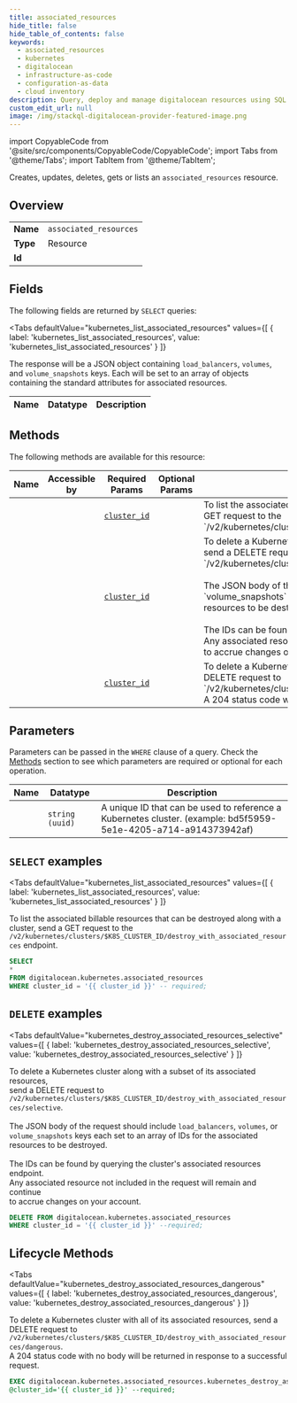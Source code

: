 ```yaml
--- 
title: associated_resources
hide_title: false
hide_table_of_contents: false
keywords:
  - associated_resources
  - kubernetes
  - digitalocean
  - infrastructure-as-code
  - configuration-as-data
  - cloud inventory
description: Query, deploy and manage digitalocean resources using SQL
custom_edit_url: null
image: /img/stackql-digitalocean-provider-featured-image.png
---
```


import CopyableCode from '@site/src/components/CopyableCode/CopyableCode';
import Tabs from '@theme/Tabs';
import TabItem from '@theme/TabItem';

Creates, updates, deletes, gets or lists an <code>associated_resources</code> resource.

## Overview
<table><tbody>
<tr><td><b>Name</b></td><td><code>associated_resources</code></td></tr>
<tr><td><b>Type</b></td><td>Resource</td></tr>
<tr><td><b>Id</b></td><td><CopyableCode code="digitalocean.kubernetes.associated_resources" /></td></tr>
</tbody></table>

## Fields

The following fields are returned by `SELECT` queries:

<Tabs
    defaultValue="kubernetes_list_associated_resources"
    values={[
        { label: 'kubernetes_list_associated_resources', value: 'kubernetes_list_associated_resources' }
    ]}
>
<TabItem value="kubernetes_list_associated_resources">

The response will be a JSON object containing `load_balancers`, `volumes`, and `volume_snapshots` keys. Each will be set to an array of objects containing the standard attributes for associated resources.

<table>
<thead>
    <tr>
    <th>Name</th>
    <th>Datatype</th>
    <th>Description</th>
    </tr>
</thead>
<tbody>
</tbody>
</table>
</TabItem>
</Tabs>

## Methods

The following methods are available for this resource:

<table>
<thead>
    <tr>
    <th>Name</th>
    <th>Accessible by</th>
    <th>Required Params</th>
    <th>Optional Params</th>
    <th>Description</th>
    </tr>
</thead>
<tbody>
<tr>
    <td><a href="#kubernetes_list_associated_resources"><CopyableCode code="kubernetes_list_associated_resources" /></a></td>
    <td><CopyableCode code="select" /></td>
    <td><a href="#parameter-cluster_id"><code>cluster_id</code></a></td>
    <td></td>
    <td>To list the associated billable resources that can be destroyed along with a cluster, send a GET request to the `/v2/kubernetes/clusters/$K8S_CLUSTER_ID/destroy_with_associated_resources` endpoint.</td>
</tr>
<tr>
    <td><a href="#kubernetes_destroy_associated_resources_selective"><CopyableCode code="kubernetes_destroy_associated_resources_selective" /></a></td>
    <td><CopyableCode code="delete" /></td>
    <td><a href="#parameter-cluster_id"><code>cluster_id</code></a></td>
    <td></td>
    <td>To delete a Kubernetes cluster along with a subset of its associated resources,<br />send a DELETE request to `/v2/kubernetes/clusters/$K8S_CLUSTER_ID/destroy_with_associated_resources/selective`.<br /><br />The JSON body of the request should include `load_balancers`, `volumes`, or<br />`volume_snapshots` keys each set to an array of IDs for the associated<br />resources to be destroyed.<br /><br />The IDs can be found by querying the cluster's associated resources endpoint.<br />Any associated resource not included in the request will remain and continue<br />to accrue changes on your account.<br /></td>
</tr>
<tr>
    <td><a href="#kubernetes_destroy_associated_resources_dangerous"><CopyableCode code="kubernetes_destroy_associated_resources_dangerous" /></a></td>
    <td><CopyableCode code="exec" /></td>
    <td><a href="#parameter-cluster_id"><code>cluster_id</code></a></td>
    <td></td>
    <td>To delete a Kubernetes cluster with all of its associated resources, send a<br />DELETE request to `/v2/kubernetes/clusters/$K8S_CLUSTER_ID/destroy_with_associated_resources/dangerous`.<br />A 204 status code with no body will be returned in response to a successful request.<br /></td>
</tr>
</tbody>
</table>

## Parameters

Parameters can be passed in the `WHERE` clause of a query. Check the [Methods](#methods) section to see which parameters are required or optional for each operation.

<table>
<thead>
    <tr>
    <th>Name</th>
    <th>Datatype</th>
    <th>Description</th>
    </tr>
</thead>
<tbody>
<tr id="parameter-cluster_id">
    <td><CopyableCode code="cluster_id" /></td>
    <td><code>string (uuid)</code></td>
    <td>A unique ID that can be used to reference a Kubernetes cluster. (example: bd5f5959-5e1e-4205-a714-a914373942af)</td>
</tr>
</tbody>
</table>

## `SELECT` examples

<Tabs
    defaultValue="kubernetes_list_associated_resources"
    values={[
        { label: 'kubernetes_list_associated_resources', value: 'kubernetes_list_associated_resources' }
    ]}
>
<TabItem value="kubernetes_list_associated_resources">

To list the associated billable resources that can be destroyed along with a cluster, send a GET request to the `/v2/kubernetes/clusters/$K8S_CLUSTER_ID/destroy_with_associated_resources` endpoint.

```sql
SELECT
*
FROM digitalocean.kubernetes.associated_resources
WHERE cluster_id = '{{ cluster_id }}' -- required;
```
</TabItem>
</Tabs>


## `DELETE` examples

<Tabs
    defaultValue="kubernetes_destroy_associated_resources_selective"
    values={[
        { label: 'kubernetes_destroy_associated_resources_selective', value: 'kubernetes_destroy_associated_resources_selective' }
    ]}
>
<TabItem value="kubernetes_destroy_associated_resources_selective">

To delete a Kubernetes cluster along with a subset of its associated resources,<br />send a DELETE request to `/v2/kubernetes/clusters/$K8S_CLUSTER_ID/destroy_with_associated_resources/selective`.<br /><br />The JSON body of the request should include `load_balancers`, `volumes`, or<br />`volume_snapshots` keys each set to an array of IDs for the associated<br />resources to be destroyed.<br /><br />The IDs can be found by querying the cluster's associated resources endpoint.<br />Any associated resource not included in the request will remain and continue<br />to accrue changes on your account.<br />

```sql
DELETE FROM digitalocean.kubernetes.associated_resources
WHERE cluster_id = '{{ cluster_id }}' --required;
```
</TabItem>
</Tabs>


## Lifecycle Methods

<Tabs
    defaultValue="kubernetes_destroy_associated_resources_dangerous"
    values={[
        { label: 'kubernetes_destroy_associated_resources_dangerous', value: 'kubernetes_destroy_associated_resources_dangerous' }
    ]}
>
<TabItem value="kubernetes_destroy_associated_resources_dangerous">

To delete a Kubernetes cluster with all of its associated resources, send a<br />DELETE request to `/v2/kubernetes/clusters/$K8S_CLUSTER_ID/destroy_with_associated_resources/dangerous`.<br />A 204 status code with no body will be returned in response to a successful request.<br />

```sql
EXEC digitalocean.kubernetes.associated_resources.kubernetes_destroy_associated_resources_dangerous 
@cluster_id='{{ cluster_id }}' --required;
```
</TabItem>
</Tabs>
